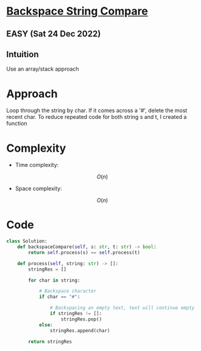 # [Backspace String Compare](https://leetcode.com/problems/backspace-string-compare/)
##  EASY (Sat 24 Dec 2022)

## Intuition
<!-- Describe your first thoughts on how to solve this problem. -->
Use an array/stack approach

# Approach
<!-- Describe your approach to solving the problem. -->
Loop through the string by char. If it comes across a '#', delete the most recent char. To reduce repeated code for both string s and t, I created a function

# Complexity
- Time complexity:
<!-- Add your time complexity here, e.g. $$O(n)$$ -->
$$O(n)$$

- Space complexity:
<!-- Add your space complexity here, e.g. $$O(n)$$ -->
$$O(n)$$

# Code
```py
class Solution:
    def backspaceCompare(self, s: str, t: str) -> bool:
        return self.process(s) == self.process(t)

    def process(self, string: str) -> []:
        stringRes = []

        for char in string:

            # Backspace character
            if char == "#":

                # Backspacing an empty text, text will continue empty
                if stringRes != []:
                    stringRes.pop()
            else: 
                stringRes.append(char)

        return stringRes
```
